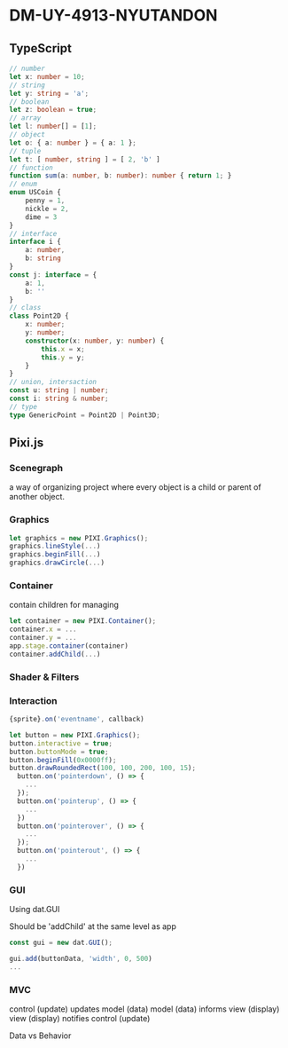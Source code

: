 # DM-UY-4913-NYUTANDON

## TypeScript

```ts
// number
let x: number = 10;
// string
let y: string = 'a';
// boolean
let z: boolean = true;
// array
let l: number[] = [1];
// object
let o: { a: number } = { a: 1 };
// tuple
let t: [ number, string ] = [ 2, 'b' ]
// function
function sum(a: number, b: number): number { return 1; }
// enum
enum USCoin {
    penny = 1,
    nickle = 2,
    dime = 3
}
// interface
interface i {
    a: number,
    b: string
}
const j: interface = {
    a: 1,
    b: ''
}
// class
class Point2D {
    x: number;
    y: number;
    constructor(x: number, y: number) {
        this.x = x;
        this.y = y;
    }
}
// union, intersaction
const u: string | number;
const i: string & number;
// type
type GenericPoint = Point2D | Point3D;
```

## Pixi.js

### Scenegraph

a way of organizing project where every object is a child or parent of another object.

### Graphics

```js
let graphics = new PIXI.Graphics();
graphics.lineStyle(...)
graphics.beginFill(...)
graphics.drawCircle(...)
```

### Container

contain children for managing

```js
let container = new PIXI.Container();
container.x = ...
container.y = ...
app.stage.container(container)
container.addChild(...)
```

### Shader & Filters

### Interaction

```js
{sprite}.on('eventname', callback)

let button = new PIXI.Graphics();
button.interactive = true;
button.buttonMode = true;
button.beginFill(0x0000ff);
button.drawRoundedRect(100, 100, 200, 100, 15);
  button.on('pointerdown', () => {
    ...
  });
  button.on('pointerup', () => {
    ...
  })
  button.on('pointerover', () => {
    ...
  });
  button.on('pointerout', () => {
    ...
  })
```

### GUI

Using dat.GUI

Should be 'addChild' at the same level as app

```js
const gui = new dat.GUI();

gui.add(buttonData, 'width', 0, 500)
...
```

### MVC

control (update) updates model (data)
model (data) informs view (display)
view (display) notifies control (update)

Data vs Behavior